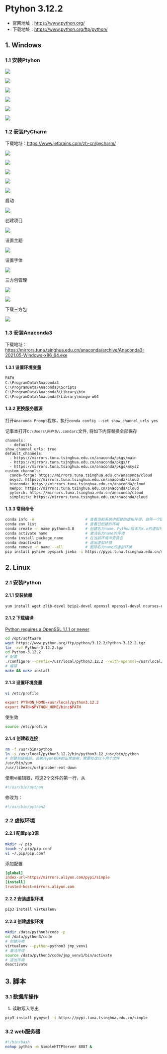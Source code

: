 # Ptyhon 3.12.2

- 官网地址：https://www.python.org/
- 下载地址：https://www.python.org/ftp/python/

## 1. Windows

### 1.1 安装Ptyhon

![](../../assets/_images/deploy/python/1.png)

![](../../assets/_images/deploy/python/2.png)

![](../../assets/_images/deploy/python/3.png)

![](../../assets/_images/deploy/python/4.png)

![](../../assets/_images/deploy/python/5.png)

![](../../assets/_images/deploy/python/6.png)

### 1.2 安装PyCharm

下载地址：https://www.jetbrains.com/zh-cn/pycharm/

![](../../assets/_images/deploy/python/10.png)

![](../../assets/_images/deploy/python/11.png)

![](../../assets/_images/deploy/python/12.png)

![](../../assets/_images/deploy/python/13.png)

![](../../assets/_images/deploy/python/14.png)

启动

![](../../assets/_images/deploy/python/20.png)

创建项目

![](../../assets/_images/deploy/python/21.png)

设置主题

![](../../assets/_images/deploy/python/22.png)

设置字体

![](../../assets/_images/deploy/python/23.png)

三方包管理

![](../../assets/_images/deploy/python/24.png)

![](../../assets/_images/deploy/python/25.png)

下载三方包

![](../../assets/_images/deploy/python/26.png)

### 1.3 安装Anaconda3

下载地址：https://mirrors.tuna.tsinghua.edu.cn/anaconda/archive/Anaconda3-2021.05-Windows-x86_64.exe

#### 1.3.1 设置环境变量

```java
PATH
C:\ProgramData\Anaconda3
C:\ProgramData\Anaconda3\Scripts
C:\ProgramData\Anaconda3\Library\bin
C:\ProgramData\Anaconda3\Library\mingw-w64
```

#### 1.3.2 更换服务器源

打开`Anaconda Prompt`程序，执行`conda config --set show_channel_urls yes`

记事本打开`C:\Users\用户名\.condarc`文件, 将如下内容替换全部保存

```shell
channels:
  - defaults
show_channel_urls: true
default_channels:
  - https://mirrors.tuna.tsinghua.edu.cn/anaconda/pkgs/main
  - https://mirrors.tuna.tsinghua.edu.cn/anaconda/pkgs/r
  - https://mirrors.tuna.tsinghua.edu.cn/anaconda/pkgs/msys2
custom_channels:
  conda-forge: https://mirrors.tuna.tsinghua.edu.cn/anaconda/cloud
  msys2: https://mirrors.tuna.tsinghua.edu.cn/anaconda/cloud
  bioconda: https://mirrors.tuna.tsinghua.edu.cn/anaconda/cloud
  menpo: https://mirrors.tuna.tsinghua.edu.cn/anaconda/cloud
  pytorch: https://mirrors.tuna.tsinghua.edu.cn/anaconda/cloud
  simpleitk: https://mirrors.tuna.tsinghua.edu.cn/anaconda/cloud
```

#### 1.3.3 常用命令

```bash
conda info -e                       # 查看当前系统中创建的虚拟环境，自带一个base环境
conda env list                      # 查看已创建的环境
conda create -n name python=3.8     # 创建名为name、Python版本为x.x的虚拟环境
conda activate name                 # 激活名为name的环境
conda install package_name          # 在当前环境中安装包
conda deactivate                    # 退出虚拟环境
conda remove -n name --all          # 删除名为name的虚拟环境
pip install pyhive pyspark jieba -i https://pypi.tuna.tsinghua.edu.cn/simple    # 在虚拟环境内安装包
```

## 2. Linux

### 2.1 安装Python

#### 2.1.1 安装依赖

```bash
yum install wget zlib-devel bzip2-devel openssl openssl-devel ncurses-devel sqlite-devel readline-devel tk-devel gcc make zlib zlib-devel libffi-devel -y
```

#### 2.1.2 下载编译

[Python requires a OpenSSL 1.1.1 or newer](deploy/haproxy?id=_15-安装openssl)
```bash
cd /opt/software
wget https://www.python.org/ftp/python/3.12.2/Python-3.12.2.tgz
tar -xvf Python-3.12.2.tgz
cd Python-3.12.2
# 配置
./configure --prefix=/usr/local/python3.12.2 --with-openssl=/usr/local/openssl
# 编译
make && make install
```

#### 2.1.3 设置环境变量

```bash
vi /etc/profile
```

```conf
export PYTHON_HOME=/usr/local/python3.12.2
export PATH=$PYTHON_HOME/bin:$PATH
```

使生效
```bash
source /etc/profile
```

#### 2.1.4 创建软连接

```bash
rm -f /usr/bin/python
ln -s /usr/local/python3.12.2/bin/python3.12 /usr/bin/python
# 创建软链接后，会破坏yum程序的正常使用，需要修改以下两个文件
/usr/bin/yum
/usr/libexec/urlgrabber-ext-down
```

使用vi编辑器，将这2个文件的第一行，从
```conf
#!/usr/bin/python
```
修改为：
```conf
#!/usr/bin/python2
```

### 2.2 虚拟环境

#### 2.2.1 配置pip3源

```bash
mkdir ~/.pip
touch ~/.pip/pip.conf
vi ~/.pip/pip.conf
```

添加配置

```conf
[global]
index-url=http://mirrors.aliyun.com/pypi/simple
[install]
trusted-host=mirrors.aliyun.com
```

#### 2.2.2 安装虚拟环境

```bash
pip3 install virtualenv
```

#### 2.2.3 创建虚拟环境

```bash
mkdir /data/python3/code -p
cd /data/python3/code
# 创建环境
virtualenv --python=python3 jmp_venv1
# 激活环境
source /data/python3/code/jmp_venv1/bin/activate
# 退出环境
deactivate
```

## 3. 脚本

### 3.1 数据库操作

1. 读取写入导出

```bash
pip3 install pymysql -i https://pypi.tuna.tsinghua.edu.cn/simple
```

### 3.2 web服务器

```bash
#!/bin/bash
nohup python -m SimpleHTTPServer 8887 &
```